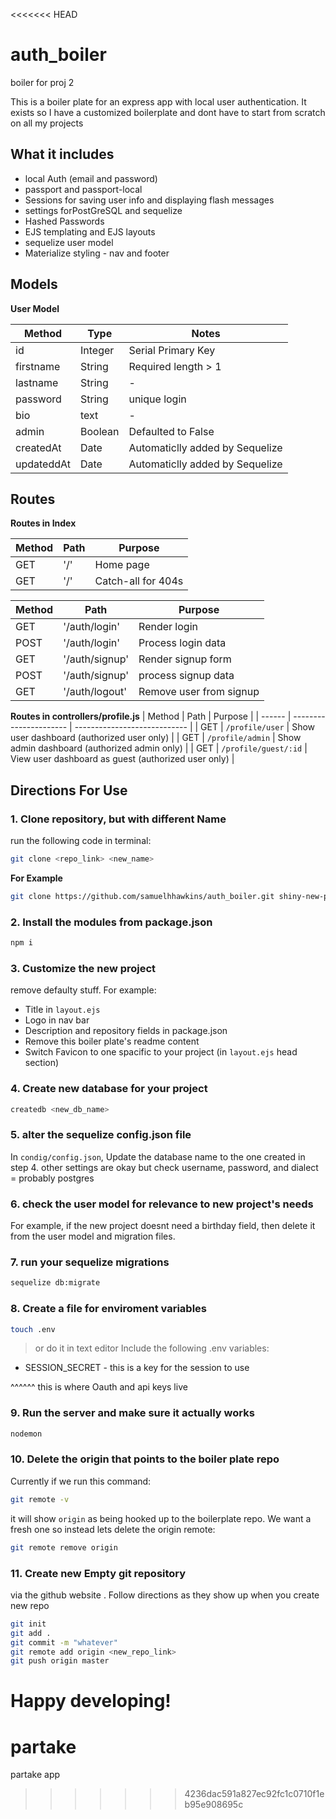 <<<<<<< HEAD
# auth_boiler
boiler for proj 2 


This is a boiler plate for an express app with local user authentication. It exists so I have a customized boilerplate and dont have to start from scratch on all my projects 

## What it includes 

* local Auth (email and password)
* passport and passport-local
* Sessions for saving user info and displaying flash messages 
* settings forPostGreSQL and sequelize
* Hashed Passwords 
* EJS templating and EJS layouts
* sequelize user model
* Materialize styling - nav and footer 


## Models

**User Model**

| Method | Type | Notes |
| ------ | ---- | -------|
|  id | Integer | Serial Primary Key |
| firstname| String | Required length > 1 |
| lastname| String | - |
| password | String | unique login |
| bio | text | - |
| admin | Boolean | Defaulted to False |
| createdAt | Date | Automaticlly added by Sequelize|
| updateddAt | Date | Automaticlly added by Sequelize|

## Routes
**Routes in Index**

| Method | Path | Purpose|
| ------ | ---- | -------|
| GET | '/' | Home page |
| GET | '/' | Catch-all for 404s |

| Method | Path | Purpose|
| ------ | ---- | -------|
| GET | '/auth/login' | Render login |
| POST | '/auth/login' | Process login data |
| GET | '/auth/signup' | Render signup form |
| POST | '/auth/signup' | process signup data |
| GET | '/auth/logout' | Remove user from signup |


**Routes in controllers/profile.js**
| Method | Path | Purpose |
| ------ | ---------------------- | ---------------------------- |
| GET | `/profile/user` | Show user dashboard (authorized user only) |
| GET | `/profile/admin` | Show admin dashboard (authorized admin only) |
| GET | `/profile/guest/:id` | View user dashboard as guest (authorized user only) |

## Directions For Use

### 1. Clone repository, but with different Name 
run the following code in terminal:
```sh
git clone <repo_link> <new_name>
```

**For Example**

```sh
git clone https://github.com/samuelhhawkins/auth_boiler.git shiny-new-project
```

### 2. Install the modules from package.json

```sh
npm i 
```
### 3. Customize the new project

remove defaulty stuff. For example:

* Title in `layout.ejs`
* Logo in nav bar 
* Description and repository fields in package.json
* Remove this boiler plate's readme content
* Switch Favicon to one spacific to your project (in `layout.ejs` head section)

### 4. Create new database for your project 

```sh
createdb <new_db_name>
```

### 5. alter the sequelize config.json file 

In `condig/config.json`, Update the database name to the one created in step 4. other settings are okay but check username, password, and dialect = probably postgres

### 6. check the user model for relevance to new project's needs

For example, if the new project doesnt need a birthday field, then delete it from the user model and migration files.

### 7. run your sequelize migrations 

```sh
sequelize db:migrate
```

### 8. Create a file for enviroment variables

```sh
touch .env
```
> or do it in text editor 
Include the following .env variables:

* SESSION_SECRET - this is a key for the session to use 

^^^^^^ this is where Oauth and api keys live 

### 9. Run the server and make sure it actually works 

```sh
nodemon
```
### 10. Delete the origin that points to the boiler plate repo 

Currently if we run this command:

```sh
git remote -v
```

it will show `origin` as being hooked up to the boilerplate repo. We want a fresh one so instead lets delete the origin remote:

```sh
git remote remove origin
```



### 11. Create new Empty git repository  

via the github website . Follow directions as they show up when you create new repo

```sh
git init 
git add .
git commit -m "whatever"
git remote add origin <new_repo_link>
git push origin master 
```

**Happy developing!**
=======
# partake
partake app 
>>>>>>> 4236dac591a827ec92fc1c0710f1eb95e908695c
